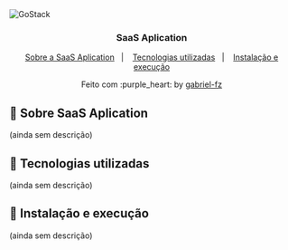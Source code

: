 <img alt="GoStack" src="https://storage.googleapis.com/golden-wind/bootcamp-gostack/header-desafios.png" />

<h3 align="center">
  SaaS Aplication
</h3>

<p align="center">
  <a href="#rocket-sobre-o-github-explorer">Sobre a SaaS Aplication</a>&nbsp;&nbsp;&nbsp;|&nbsp;&nbsp;&nbsp;
  <a href="#rocket-tecnologias-utilizadas">Tecnologias utilizadas</a>&nbsp;&nbsp;&nbsp;|&nbsp;&nbsp;&nbsp;
  <a href="#rocket-instalação-e-execução">Instalação e execução</a>
</p>

<p align="center">
  Feito com :purple_heart: by <a href="https://github.com/gabriel-fz" target="_blank">gabriel-fz</a>
</p>

## :rocket: Sobre SaaS Aplication

(ainda sem descrição)

## :rocket: Tecnologias utilizadas

(ainda sem descrição)

## :rocket: Instalação e execução

(ainda sem descrição)
